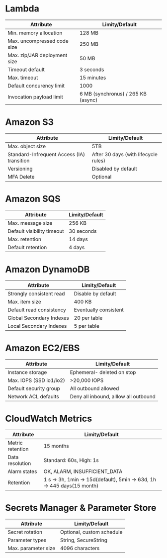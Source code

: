 # Lambda

| Attribute| Limity/Default| 
| ---- | ---- |
|  Min. memory allocation    |128 MB      |
|  Max. uncompressed code size|250 MB      |
| Max. zip/JAR deployment size | 50 MB|
| Timeout default| 3 seconds|
| Max. timeout| 15 minutes|
| Default concurency limit| 1000|
| Invocation payload limit| 6 MB (synchronus) / 265 KB (async)|

# Amazon S3

| Attribute| Limity/Default|
| ---- | ---- |
| Max. object size| 5TB|
| Standard-Infrequent Access (IA) transition| After 30 days (with lifecycle rules)|
|Versioning| Disabled by default|
|MFA Delete| Optional|

# Amazon SQS

| Attribute| Limity/Default|
| ---- | ---- |
| Max. message size| 256 KB|
| Default visibility timeout| 30 seconds|
| Max. retention| 14 days|
| Default retention| 4 days|

# Amazon DynamoDB

| Attribute| Limity/Default|
| ---- | ---- |
|Strongly consistent read| Disable by default|
|Max. item size| 400 KB|
|Default read consistency| Eventually consistent|
|Global Secondary Indexes| 20 per table|
|Local Secondary Indexes| 5 per table|

# Amazon EC2/EBS

| Attribute| Limity/Default|
| ---- | ---- |
| Instance storage| Ephemeral- deleted on stop|
| Max. IOPS (SSD io1/io2)| >20,000 IOPS|
|Default security group| All outbound allowed|
|Network ACL defaults| Deny all inbound, alllow all outbound|

# CloudWatch Metrics

| Attribute| Limity/Default|
| ---- | ---- |
| Metric retention| 15 months|
| Data resolution| Standard: 60s, High: 1s|
| Alarm states| OK, ALARM, INSUFFICIENT_DATA|
| Retention | 1 s -> 3h, 1min -> 15d(default), 5min -> 63d, 1h -> 445 days(15 month)

# Secrets Manager & Parameter Store

| Attribute| Limity/Default|
| ---- | ---- |
| Secret rotation| Optional, custom schedule|
| Parameter types| String, SecureString|
| Max. parameter size| 4096 characters|








